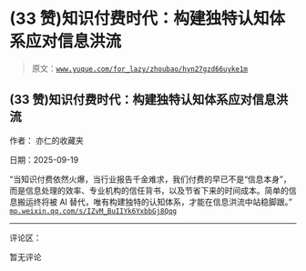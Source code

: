 # (33 赞)知识付费时代：构建独特认知体系应对信息洪流

> 原文：[`www.yuque.com/for_lazy/zhoubao/hyn27gzd66uyke1m`](https://www.yuque.com/for_lazy/zhoubao/hyn27gzd66uyke1m)

## (33 赞)知识付费时代：构建独特认知体系应对信息洪流

作者： 亦仁的收藏夹

日期：2025-09-19

“当知识付费依然火爆，当行业报告千金难求，我们付费的早已不是“信息本身”，而是信息处理的效率、专业机构的信任背书，以及节省下来的时间成本。简单的信息搬运终将被 AI 替代，唯有构建独特的认知体系，才能在信息洪流中站稳脚跟。” [`mp.weixin.qq.com/s/IZvM_BuIIYk6YxbbGj8Qqg`](https://mp.weixin.qq.com/s/IZvM_BuIIYk6YxbbGj8Qqg)

* * *

评论区：

暂无评论